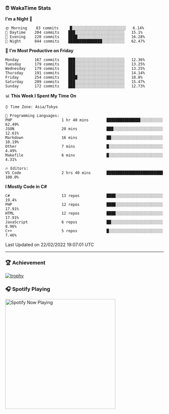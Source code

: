 ### ⏰ WakaTime Stats


<!--START_SECTION:waka-->
**I'm a Night 🦉** 

```text
🌞 Morning    83 commits     █░░░░░░░░░░░░░░░░░░░░░░░░   6.14% 
🌆 Daytime    204 commits    ███░░░░░░░░░░░░░░░░░░░░░░   15.1% 
🌃 Evening    220 commits    ████░░░░░░░░░░░░░░░░░░░░░   16.28% 
🌙 Night      844 commits    ███████████████░░░░░░░░░░   62.47%

```
📅 **I'm Most Productive on Friday** 

```text
Monday       167 commits    ███░░░░░░░░░░░░░░░░░░░░░░   12.36% 
Tuesday      179 commits    ███░░░░░░░░░░░░░░░░░░░░░░   13.25% 
Wednesday    179 commits    ███░░░░░░░░░░░░░░░░░░░░░░   13.25% 
Thursday     191 commits    ███░░░░░░░░░░░░░░░░░░░░░░   14.14% 
Friday       254 commits    ████░░░░░░░░░░░░░░░░░░░░░   18.8% 
Saturday     209 commits    ███░░░░░░░░░░░░░░░░░░░░░░   15.47% 
Sunday       172 commits    ███░░░░░░░░░░░░░░░░░░░░░░   12.73%

```


📊 **This Week I Spent My Time On** 

```text
⌚︎ Time Zone: Asia/Tokyo

💬 Programming Languages: 
PHP                      1 hr 40 mins        ███████████████░░░░░░░░░░   62.49% 
JSON                     20 mins             ███░░░░░░░░░░░░░░░░░░░░░░   12.61% 
Markdown                 16 mins             ██░░░░░░░░░░░░░░░░░░░░░░░   10.19% 
Other                    7 mins              █░░░░░░░░░░░░░░░░░░░░░░░░   4.49% 
Makefile                 6 mins              █░░░░░░░░░░░░░░░░░░░░░░░░   4.31%

🔥 Editors: 
VS Code                  2 hrs 40 mins       █████████████████████████   100.0%

```

**I Mostly Code in C#** 

```text
C#                       13 repos            ████░░░░░░░░░░░░░░░░░░░░░   19.4% 
PHP                      12 repos            ████░░░░░░░░░░░░░░░░░░░░░   17.91% 
HTML                     12 repos            ████░░░░░░░░░░░░░░░░░░░░░   17.91% 
JavaScript               6 repos             ██░░░░░░░░░░░░░░░░░░░░░░░   8.96% 
C++                      5 repos             █░░░░░░░░░░░░░░░░░░░░░░░░   7.46%

```



 Last Updated on 22/02/2022 19:07:01 UTC
<!--END_SECTION:waka-->

---

### 🏆 Achievement

[![trophy](https://github-profile-trophy.vercel.app/?username=Slime-hatena&theme=flat&no-bg=true&no-frame=true&column=8)](https://github.com/ryo-ma/github-profile-trophy)

### 🎧 Spotify Playing

[<img src="https://spotify-now-playing-slime-hatena.vercel.app/api/spotify-playing" alt="Spotify Now Playing" width="350" />](https://open.spotify.com/user/slime_hatena)

<!--
**Slime-hatena/Slime-hatena** is a ✨ _special_ ✨ repository because its `README.md` (this file) appears on your GitHub profile.

Here are some ideas to get you started:

- 🔭 I’m currently working on ...
- 🌱 I’m currently learning ...
- 👯 I’m looking to collaborate on ...
- 🤔 I’m looking for help with ...
- 💬 Ask me about ...
- 📫 How to reach me: ...
- 😄 Pronouns: ...
- ⚡ Fun fact: ...
-->
